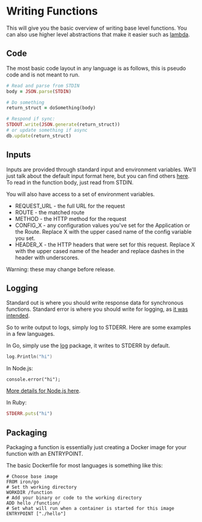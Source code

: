 # Writing Functions

This will give you the basic overview of writing base level functions. You can also use higher level abstractions that make it easier such
as [lambda](lambda.md).

## Code

The most basic code layout in any language is as follows, this is pseudo code and is not meant to run.

```ruby
# Read and parse from STDIN
body = JSON.parse(STDIN)

# Do something
return_struct = doSomething(body)

# Respond if sync: 
STDOUT.write(JSON.generate(return_struct))
# or update something if async
db.update(return_struct)
```

## Inputs 

Inputs are provided through standard input and environment variables. We'll just talk about the default input format here, but you can find others [here](function-format.md). 
To read in the function body, just read from STDIN. 

You will also have access to a set of environment variables. 

* REQUEST_URL - the full URL for the request
* ROUTE - the matched route
* METHOD - the HTTP method for the request
* CONFIG_X - any configuration values you've set for the Application or the Route. Replace X with the upper cased name of the config variable you set. 
* HEADER_X - the HTTP headers that were set for this request. Replace X with the upper cased name of the header and replace dashes in the header with underscores. 

Warning: these may change before release.

## Logging

Standard out is where you should write response data for synchronous functions. Standard error 
is where you should write for logging, as [it was intended](http://www.jstorimer.com/blogs/workingwithcode/7766119-when-to-use-stderr-instead-of-stdout). 

So to write output to logs, simply log to STDERR. Here are some examples in a few languages. 

In Go, simply use the [log](https://golang.org/pkg/log/) package, it writes to STDERR by default. 

```go
log.Println("hi")
```

In Node.js:

```node
console.error("hi");
```

[More details for Node.js here](http://stackoverflow.com/a/27576486/105562).

In Ruby:

```ruby
STDERR.puts("hi")
```

## Packaging

Packaging a function is essentially just creating a Docker image for your function with an ENTRYPOINT.

The basic Dockerfile for most languages is something like this:

```
# Choose base image
FROM iron/go
# Set th working directory
WORKDIR /function
# Add your binary or code to the working directory
ADD hello /function/
# Set what will run when a container is started for this image
ENTRYPOINT ["./hello"]
```

